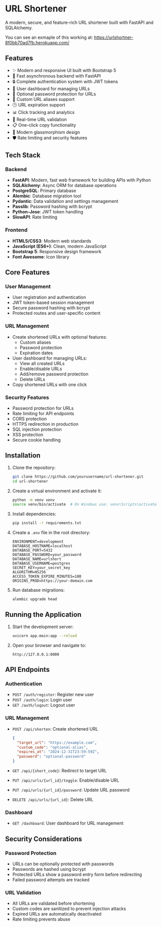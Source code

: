 # URL Shortener

A modern, secure, and feature-rich URL shortener built with FastAPI and SQLAlchemy.

You can see an exmaple of this working at: https://urlshortner-8f0bb70ad7fb.herokuapp.com/
## Features

- ✨ Modern and responsive UI built with Bootstrap 5
- 🚀 Fast asynchronous backend with FastAPI
- 🔒 Complete authentication system with JWT tokens
- 👤 User dashboard for managing URLs
- 🔑 Optional password protection for URLs
- 📝 Custom URL aliases support
- 🕒 URL expiration support
- 📊 Click tracking and analytics
- 🔄 Real-time URL validation
- 📋 One-click copy functionality
- 🎨 Modern glassmorphism design
- 🛡️ Rate limiting and security features

## Tech Stack

### Backend
- **FastAPI**: Modern, fast web framework for building APIs with Python
- **SQLAlchemy**: Async ORM for database operations
- **PostgreSQL**: Primary database
- **Alembic**: Database migration tool
- **Pydantic**: Data validation and settings management
- **Passlib**: Password hashing with bcrypt
- **Python-Jose**: JWT token handling
- **SlowAPI**: Rate limiting

### Frontend
- **HTML5/CSS3**: Modern web standards
- **JavaScript (ES6+)**: Clean, modern JavaScript
- **Bootstrap 5**: Responsive design framework
- **Font Awesome**: Icon library

## Core Features

### User Management
- User registration and authentication
- JWT token-based session management
- Secure password hashing with bcrypt
- Protected routes and user-specific content

### URL Management
- Create shortened URLs with optional features:
  - Custom aliases
  - Password protection
  - Expiration dates
- User dashboard for managing URLs:
  - View all created URLs
  - Enable/disable URLs
  - Add/remove password protection
  - Delete URLs
- Copy shortened URLs with one click

### Security Features
- Password protection for URLs
- Rate limiting for API endpoints
- CORS protection
- HTTPS redirection in production
- SQL injection protection
- XSS protection
- Secure cookie handling

## Installation

1. Clone the repository:
   ```bash
   git clone https://github.com/yourusername/url-shortener.git
   cd url-shortener
   ```

2. Create a virtual environment and activate it:
   ```bash
   python -m venv venv
   source venv/bin/activate  # On Windows use: venv\Scripts\activate
   ```

3. Install dependencies:
   ```bash
   pip install -r requirements.txt
   ```

4. Create a `.env` file in the root directory:
   ```env
   ENVIRONMENT=development
   DATABASE_HOSTNAME=localhost
   DATABASE_PORT=5432
   DATABASE_PASSWORD=your_password
   DATABASE_NAME=urlshort
   DATABASE_USERNAME=postgres
   SECRET_KEY=your_secret_key
   ALGORITHM=HS256
   ACCESS_TOKEN_EXPIRE_MINUTES=180
   ORIGINS_PROD=https://your-domain.com
   ```

5. Run database migrations:
   ```bash
   alembic upgrade head
   ```

## Running the Application

1. Start the development server:
   ```bash
   uvicorn app.main:app --reload
   ```

2. Open your browser and navigate to:
   ```
   http://127.0.0.1:8000
   ```

## API Endpoints

### Authentication
- `POST /auth/register`: Register new user
- `POST /auth/login`: Login user
- `GET /auth/logout`: Logout user

### URL Management
- `POST /api/shorten`: Create shortened URL
  ```json
  {
    "target_url": "https://example.com",
    "custom_code": "optional-alias",
    "expires_at": "2024-12-31T23:59:59Z",
    "password": "optional-password"
  }
  ```

- `GET /api/{short_code}`: Redirect to target URL
- `PUT /api/urls/{url_id}/toggle`: Enable/disable URL
- `PUT /api/urls/{url_id}/password`: Update URL password
- `DELETE /api/urls/{url_id}`: Delete URL

### Dashboard
- `GET /dashboard`: User dashboard for URL management

## Security Considerations

### Password Protection
- URLs can be optionally protected with passwords
- Passwords are hashed using bcrypt
- Protected URLs show a password entry form before redirecting
- Failed password attempts are tracked

### URL Validation
- All URLs are validated before shortening
- Custom codes are sanitized to prevent injection attacks
- Expired URLs are automatically deactivated
- Rate limiting prevents abuse


